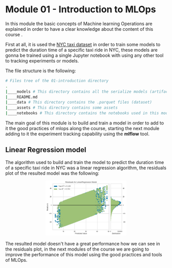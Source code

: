 # Module 01 - Introduction to MLOps 
In this module the basic concepts of Machine learning Operations are explained in order to have a clear knowledge about the content of this course .

First at all, it is used the [NYC taxi dataset](https://www1.nyc.gov/site/tlc/about/tlc-trip-record-data.page) in order to train some models to predict the duration time of a specific taxi ride in NYC, these models are gonna be trained using a single Jupyter notebook with using any other tool to tracking experiments or models.

The file structure is the following:

```bash 
# Files tree of the 01-introduction directory
.
|____models # This directory contains all the serialize models (artifacts)
|____README.md
|____data # This directory contains the .parquet files (dataset)
|____assets # This directory contains some assets
|____notebooks # This directory contains the notebooks used in this module
```

The main goal of this module is to build and train a model in order to add to it the good practices of mlops along the course, starting the next module adding to it the experiment tracking capability using the **mlflow** tool.

## Linear Regression model 
The algorithm used to build and train the model to predict the duration time of a specific taxi ride in NYC was a linear regression algorithm, the residuals plot of the resulted model was the following:

<p align="center">
  <img src="assets/imgs/residuals_plot.png" width=50%/>
</p>

The resulted model doesn't have a great performance how we can see in the residuals plot, in the next modules of the course we are going to improve the performance of this model using the good practices and tools of MLOps.
